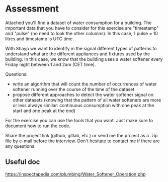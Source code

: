 # Assessment

Attached you'll find a dataset of water consumption for a building. The important data that you have to consider for this exercise are "timestamp" and "pulse" (no need to look the other columns). In this case, 1 pulse = 10 litres and timestamp is UTC time.

With Shayp we want to identify in the signal different types of patterns to understand what are the different appliances and fixtures used by the building. In this case, we know that the building uses a water softener every Friday night between 1 and 2am (CET time).

Questions:
- write an algorithm that will count the number of occurrences of water softener running over the course of the time of the dataset
- propose different approaches to detect the water softener signal on other datasets (knowing that the pattern of all water softeners are more or less always similar: continuous consumption with one peak at the start and one peak at the end)

For the exercise you can use the tools that you want. Just make sure to document how to run the code.

Share the project link (github, gitlab, etc.) or send me the project as a .zip file by e-mail before the interview.
Don't hesitate to contact me if there are any questions.

## Useful doc

https://inspectapedia.com/plumbing/Water_Softener_Operation.php
